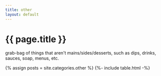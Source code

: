```yaml
---
title: other
layout: default
---
```


<h1>{{ page.title }}</h1>
<p>grab-bag of things that aren't mains/sides/desserts, such as dips, drinks, sauces,
soap, menus, etc.</p>

{% assign posts = site.categories.other %}
{%- include table.html -%}
